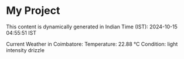 # My Project

This content is dynamically generated in Indian Time (IST): 2024-10-15 04:55:51 IST


Current Weather in Coimbatore:
Temperature: 22.88 °C
Condition: light intensity drizzle
